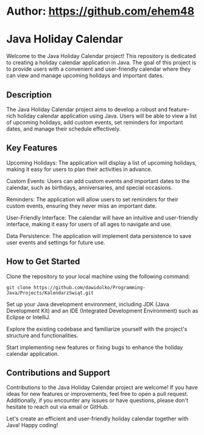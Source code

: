 # Author: https://github.com/ehem48
# Java Holiday Calendar
Welcome to the Java Holiday Calendar project! This repository is dedicated to creating a holiday calendar application in Java. The goal of this project is to provide users with a convenient and user-friendly calendar where they can view and manage upcoming holidays and important dates.

## Description
The Java Holiday Calendar project aims to develop a robust and feature-rich holiday calendar application using Java. Users will be able to view a list of upcoming holidays, add custom events, set reminders for important dates, and manage their schedule effectively.

## Key Features
Upcoming Holidays: The application will display a list of upcoming holidays, making it easy for users to plan their activities in advance.

Custom Events: Users can add custom events and important dates to the calendar, such as birthdays, anniversaries, and special occasions.

Reminders: The application will allow users to set reminders for their custom events, ensuring they never miss an important date.

User-Friendly Interface: The calendar will have an intuitive and user-friendly interface, making it easy for users of all ages to navigate and use.

Data Persistence: The application will implement data persistence to save user events and settings for future use.

## How to Get Started
Clone the repository to your local machine using the following command:
```
git clone https://github.com/dawidolko/Programming-Java/Projects/KalendarzSwiąt.git
```
Set up your Java development environment, including JDK (Java Development Kit) and an IDE (Integrated Development Environment) such as Eclipse or IntelliJ.

Explore the existing codebase and familiarize yourself with the project's structure and functionalities.

Start implementing new features or fixing bugs to enhance the holiday calendar application.

## Contributions and Support
Contributions to the Java Holiday Calendar project are welcome! If you have ideas for new features or improvements, feel free to open a pull request. Additionally, if you encounter any issues or have questions, please don't hesitate to reach out via email or GitHub.

Let's create an efficient and user-friendly holiday calendar together with Java! Happy coding!
